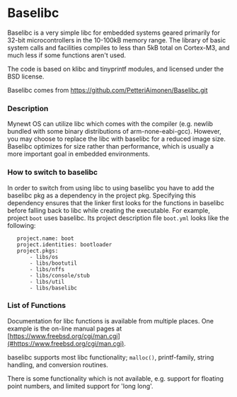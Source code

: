 # Baselibc

Baselibc is a very simple libc for embedded systems geared primarily for 32-bit microcontrollers in the 
10-100kB memory range. The library of basic system calls and facilities compiles to less than 5kB total 
on Cortex-M3, and much less if some functions aren't used.

The code is based on klibc and tinyprintf modules, and licensed under the BSD license.

Baselibc comes from https://github.com/PetteriAimonen/Baselibc.git

### Description

Mynewt OS can utilize libc which comes with the compiler (e.g. newlib bundled with some binary 
distributions of arm-none-eabi-gcc). However, you may choose to replace the libc with baselibc 
for a reduced image size. Baselibc optimizes for size rather than performance, which is usually 
a more important goal in embedded environments.

### How to switch to baselibc

In order to switch from using libc to using baselibc you have to add the baselibc pkg as a dependency 
in the project pkg. Specifying this dependency ensures that the linker first looks for the functions 
in baselibc before falling back to libc while creating the executable. For example, project `boot` 
uses baselibc. Its project description file `boot.yml` looks like the following:

```no-highlight
   project.name: boot
   project.identities: bootloader
   project.pkgs:
       - libs/os
       - libs/bootutil
       - libs/nffs
       - libs/console/stub
       - libs/util
       - libs/baselibc
```

### List of Functions

Documentation for libc functions is available from multiple places. One example is the on-line manual 
pages at [https://www.freebsd.org/cgi/man.cgi](#https://www.freebsd.org/cgi/man.cgi).

baselibc supports most libc functionality; `malloc()`, printf-family, string handling, and conversion routines.

There is some functionality which is not available, e.g. support for floating point numbers, and limited support for 'long long'.
